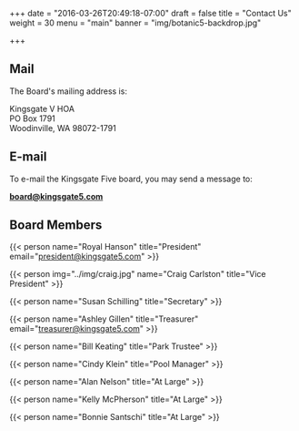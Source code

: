 +++
date = "2016-03-26T20:49:18-07:00"
draft = false
title = "Contact Us"
weight = 30
menu = "main"
banner = "img/botanic5-backdrop.jpg"


+++

## Mail

The Board's mailing address is:

<div class="mail">
    Kingsgate V HOA<br />
    PO  Box 1791<br />
    Woodinville, WA 98072-1791<br />
</div>

## E-mail

To e-mail the Kingsgate Five board, you may send a message to:

**[board@kingsgate5.com](mailto:board@kingsgate5.com)**

## Board Members

{{< person name="Royal Hanson" title="President" email="president@kingsgate5.com" >}}

{{< person img="../img/craig.jpg" name="Craig Carlston" title="Vice President" >}}

{{< person name="Susan Schilling" title="Secretary" >}}

{{< person name="Ashley Gillen" title="Treasurer" email="treasurer@kingsgate5.com" >}}

{{< person name="Bill Keating" title="Park Trustee" >}}

{{< person name="Cindy Klein" title="Pool Manager" >}}

{{< person name="Alan Nelson" title="At Large" >}}

{{< person name="Kelly McPherson" title="At Large" >}}

{{< person name="Bonnie Santschi" title="At Large" >}}

